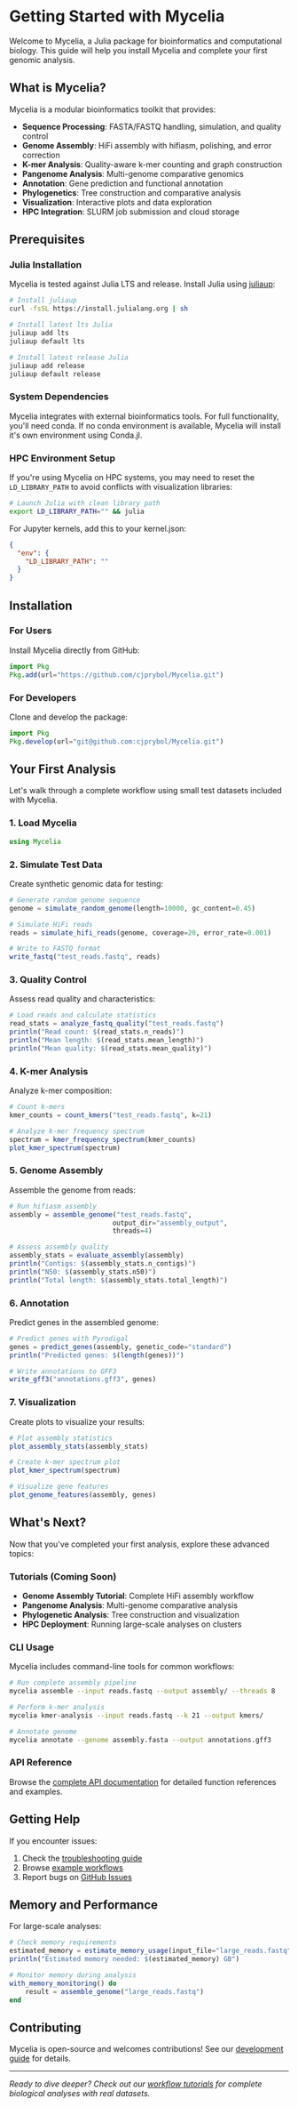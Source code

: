 # Getting Started with Mycelia

Welcome to Mycelia, a Julia package for bioinformatics and computational biology. This guide will help you install Mycelia and complete your first genomic analysis.

## What is Mycelia?

Mycelia is a modular bioinformatics toolkit that provides:

- **Sequence Processing**: FASTA/FASTQ handling, simulation, and quality control
- **Genome Assembly**: HiFi assembly with hifiasm, polishing, and error correction
- **K-mer Analysis**: Quality-aware k-mer counting and graph construction
- **Pangenome Analysis**: Multi-genome comparative genomics
- **Annotation**: Gene prediction and functional annotation
- **Phylogenetics**: Tree construction and comparative analysis
- **Visualization**: Interactive plots and data exploration
- **HPC Integration**: SLURM job submission and cloud storage

## Prerequisites

### Julia Installation

Mycelia is tested against Julia LTS and release. Install Julia using [juliaup](https://github.com/JuliaLang/juliaup):

```bash
# Install juliaup
curl -fsSL https://install.julialang.org | sh

# Install latest lts Julia
juliaup add lts
juliaup default lts

# Install latest release Julia
juliaup add release
juliaup default release
```

### System Dependencies

Mycelia integrates with external bioinformatics tools. For full functionality, you'll need conda. If no conda environment is available, Mycelia will install it's own environment using Conda.jl.

### HPC Environment Setup

If you're using Mycelia on HPC systems, you may need to reset the `LD_LIBRARY_PATH` to avoid conflicts with visualization libraries:

```bash
# Launch Julia with clean library path
export LD_LIBRARY_PATH="" && julia
```

For Jupyter kernels, add this to your kernel.json:
```json
{
  "env": {
    "LD_LIBRARY_PATH": ""
  }
}
```

## Installation

### For Users

Install Mycelia directly from GitHub:

```julia
import Pkg
Pkg.add(url="https://github.com/cjprybol/Mycelia.git")
```

### For Developers

Clone and develop the package:

```julia
import Pkg
Pkg.develop(url="git@github.com:cjprybol/Mycelia.git")
```

## Your First Analysis

Let's walk through a complete workflow using small test datasets included with Mycelia.

### 1. Load Mycelia

```julia
using Mycelia
```

### 2. Simulate Test Data

Create synthetic genomic data for testing:

```julia
# Generate random genome sequence
genome = simulate_random_genome(length=10000, gc_content=0.45)

# Simulate HiFi reads
reads = simulate_hifi_reads(genome, coverage=20, error_rate=0.001)

# Write to FASTQ format
write_fastq("test_reads.fastq", reads)
```

### 3. Quality Control

Assess read quality and characteristics:

```julia
# Load reads and calculate statistics
read_stats = analyze_fastq_quality("test_reads.fastq")
println("Read count: $(read_stats.n_reads)")
println("Mean length: $(read_stats.mean_length)")
println("Mean quality: $(read_stats.mean_quality)")
```

### 4. K-mer Analysis

Analyze k-mer composition:

```julia
# Count k-mers
kmer_counts = count_kmers("test_reads.fastq", k=21)

# Analyze k-mer frequency spectrum
spectrum = kmer_frequency_spectrum(kmer_counts)
plot_kmer_spectrum(spectrum)
```

### 5. Genome Assembly

Assemble the genome from reads:

```julia
# Run hifiasm assembly
assembly = assemble_genome("test_reads.fastq", 
                          output_dir="assembly_output",
                          threads=4)

# Assess assembly quality
assembly_stats = evaluate_assembly(assembly)
println("Contigs: $(assembly_stats.n_contigs)")
println("N50: $(assembly_stats.n50)")
println("Total length: $(assembly_stats.total_length)")
```

### 6. Annotation

Predict genes in the assembled genome:

```julia
# Predict genes with Pyrodigal
genes = predict_genes(assembly, genetic_code="standard")
println("Predicted genes: $(length(genes))")

# Write annotations to GFF3
write_gff3("annotations.gff3", genes)
```

### 7. Visualization

Create plots to visualize your results:

```julia
# Plot assembly statistics
plot_assembly_stats(assembly_stats)

# Create k-mer spectrum plot
plot_kmer_spectrum(spectrum)

# Visualize gene features
plot_genome_features(assembly, genes)
```

## What's Next?

Now that you've completed your first analysis, explore these advanced topics:

### Tutorials (Coming Soon)
- **Genome Assembly Tutorial**: Complete HiFi assembly workflow
- **Pangenome Analysis**: Multi-genome comparative analysis
- **Phylogenetic Analysis**: Tree construction and visualization
- **HPC Deployment**: Running large-scale analyses on clusters

### CLI Usage

Mycelia includes command-line tools for common workflows:

```bash
# Run complete assembly pipeline
mycelia assemble --input reads.fastq --output assembly/ --threads 8

# Perform k-mer analysis
mycelia kmer-analysis --input reads.fastq --k 21 --output kmers/

# Annotate genome
mycelia annotate --genome assembly.fasta --output annotations.gff3
```

### API Reference

Browse the [complete API documentation](api.md) for detailed function references and examples.

## Getting Help

If you encounter issues:

1. Check the [troubleshooting guide](troubleshooting.md)
2. Browse [example workflows](examples.md)
3. Report bugs on [GitHub Issues](https://github.com/cjprybol/Mycelia/issues)

## Memory and Performance

For large-scale analyses:

```julia
# Check memory requirements
estimated_memory = estimate_memory_usage(input_file="large_reads.fastq")
println("Estimated memory needed: $(estimated_memory) GB")

# Monitor memory during analysis
with_memory_monitoring() do
    result = assemble_genome("large_reads.fastq")
end
```

## Contributing

Mycelia is open-source and welcomes contributions! See our [development guide](contributing.md) for details.

---

*Ready to dive deeper? Check out our [workflow tutorials](tutorials.md) for complete biological analyses with real datasets.*